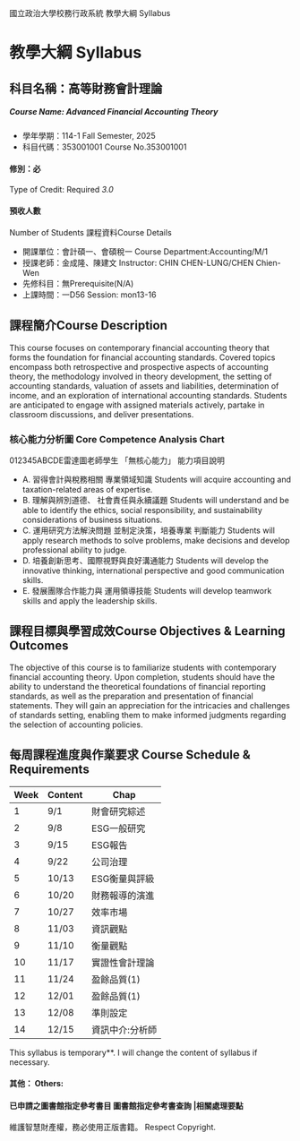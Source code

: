 國立政治大學校務行政系統 教學大綱 Syllabus
# 教學大綱 Syllabus
##  科目名稱：高等財務會計理論 
#####  Course Name: Advanced Financial Accounting Theory
  * 學年學期：114-1 Fall Semester, 2025 
  * 科目代碼：353001001 Course No.353001001
#### 修別：必
Type of Credit: Required 
_3.0_
#### 預收人數
Number of Students
課程資料Course Details
  * 開課單位：會計碩一、會碩稅一 Course Department:Accounting/M/1 
  * 授課老師：金成隆、陳建文 Instructor: CHIN CHEN-LUNG/CHEN Chien-Wen 
  * 先修科目：無Prerequisite(N/A)
  * 上課時間：一D56 Session: mon13-16
##  課程簡介Course Description
This course focuses on contemporary financial accounting theory that forms the foundation for financial accounting standards. Covered topics encompass both retrospective and prospective aspects of accounting theory, the methodology involved in theory development, the setting of accounting standards, valuation of assets and liabilities, determination of income, and an exploration of international accounting standards. Students are anticipated to engage with assigned materials actively, partake in classroom discussions, and deliver presentations.
###  核心能力分析圖 Core Competence Analysis Chart
012345ABCDE雷達圖老師學生
「無核心能力」 
能力項目說明
  * A. 習得會計與稅務相關 專業領域知識 Students will acquire accounting and taxation-related areas of expertise.
  * B. 理解與辨別道德、 社會責任與永續議題 Students will understand and be able to identify the ethics, social responsibility, and sustainability considerations of business situations.
  * C. 運用研究方法解決問題 並制定決策，培養專業 判斷能力 Students will apply research methods to solve problems, make decisions and develop professional ability to judge.
  * D. 培養創新思考、國際視野與良好溝通能力 Students will develop the innovative thinking, international perspective and good communication skills.
  * E. 發展團隊合作能力與 運用領導技能 Students will develop teamwork skills and apply the leadership skills.
##  課程目標與學習成效Course Objectives & Learning Outcomes 
The objective of this course is to familiarize students with contemporary financial accounting theory. Upon completion, students should have the ability to understand the theoretical foundations of financial reporting standards, as well as the preparation and presentation of financial statements. They will gain an appreciation for the intricacies and challenges of standards setting, enabling them to make informed judgments regarding the selection of accounting policies.
##  每周課程進度與作業要求 Course Schedule & Requirements
Week |  Content |  Chap  
---|---|---  
1 | 9/1 | 財會研究綜述 |   
2 | 9/8 | ESG一般研究 |   
3 | 9/15 | ESG報告 |   
4 | 9/22 | 公司治理 |   
5 | 10/13 | ESG衡量與評級 |   
6 |  10/20 |  財務報導的演進 |  Chap 1  
7 |  10/27 |  效率市場 |  Chap 2  
8 |  11/03 |  資訊觀點 |  Chap 3  
9 |  11/10 |  衡量觀點 |  Chap 4  
10 |  11/17 |  實證性會計理論 |  Chap 5  
11 |  11/24 |  盈餘品質(1) |  Chap 8  
12 |  12/01 |  盈餘品質(1) |  Chap 8  
13 |  12/08 |  準則設定 |  Chap 11  
14 |  12/15 |  資訊中介:分析師 |  Chap 10  
This syllabus is temporary**. I will change the content of syllabus if necessary.
####  其他： Others:
####  已申請之圖書館指定參考書目  圖書館指定參考書查詢 |相關處理要點
維護智慧財產權，務必使用正版書籍。 Respect Copyright.